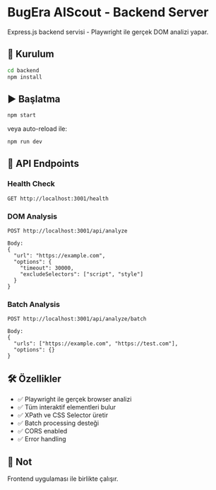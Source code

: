 # BugEra AIScout - Backend Server

Express.js backend servisi - Playwright ile gerçek DOM analizi yapar.

## 🚀 Kurulum

```bash
cd backend
npm install
```

## ▶️ Başlatma

```bash
npm start
```

veya auto-reload ile:

```bash
npm run dev
```

## 📡 API Endpoints

### Health Check
```
GET http://localhost:3001/health
```

### DOM Analysis
```
POST http://localhost:3001/api/analyze

Body:
{
  "url": "https://example.com",
  "options": {
    "timeout": 30000,
    "excludeSelectors": ["script", "style"]
  }
}
```

### Batch Analysis
```
POST http://localhost:3001/api/analyze/batch

Body:
{
  "urls": ["https://example.com", "https://test.com"],
  "options": {}
}
```

## 🛠️ Özellikler

- ✅ Playwright ile gerçek browser analizi
- ✅ Tüm interaktif elementleri bulur
- ✅ XPath ve CSS Selector üretir
- ✅ Batch processing desteği
- ✅ CORS enabled
- ✅ Error handling

## 📝 Not

Frontend uygulaması ile birlikte çalışır.
